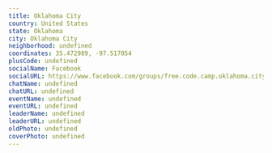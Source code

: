 ```yaml
---
title: Oklahoma City
country: United States
state: Oklahoma
city: Oklahoma City
neighborhood: undefined
coordinates: 35.472989, -97.517054
plusCode: undefined
socialName: Facebook
socialURL: https://www.facebook.com/groups/free.code.camp.oklahoma.city
chatName: undefined
chatURL: undefined
eventName: undefined
eventURL: undefined
leaderName: undefined
leaderURL: undefined
oldPhoto: undefined
coverPhoto: undefined
---
```

